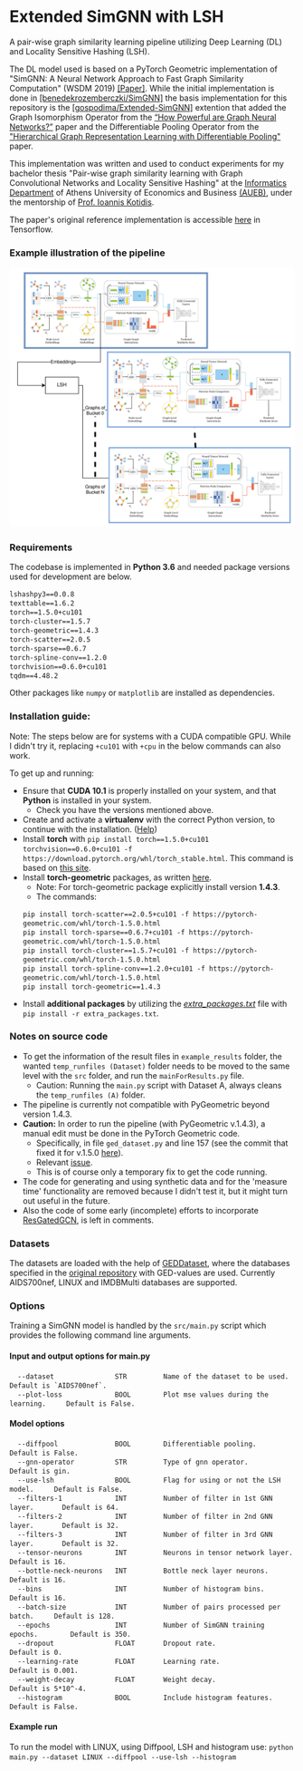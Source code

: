 Extended SimGNN with LSH
============================================

A pair-wise graph similarity learning pipeline utilizing Deep Learning (DL) and Locality Sensitive Hashing (LSH). 

The DL model used is based on a PyTorch Geometric implementation of "SimGNN: A Neural Network Approach to Fast Graph Similarity Computation" (WSDM 2019) [[Paper]](http://web.cs.ucla.edu/~yzsun/papers/2019_WSDM_SimGNN.pdf). While the initial implementation is done in [[benedekrozemberczki/SimGNN]](https://github.com/benedekrozemberczki/SimGNN) the basis implementation for this repository is the [[gospodima/Extended-SimGNN]](https://github.com/gospodima/Extended-SimGNN) extention that added the Graph Isomorphism Operator from the [“How Powerful are Graph Neural Networks?”](https://arxiv.org/abs/1810.00826) paper and the Differentiable Pooling Operator from the ["Hierarchical Graph Representation Learning with Differentiable Pooling"](https://arxiv.org/abs/1806.08804) paper.

This implementation was written and used to conduct experiments for my bachelor thesis "Pair-wise graph similarity learning with Graph Convolutional Networks and Locality Sensitive Hashing" at the [Informatics Department](https://www.dept.aueb.gr/en/cs) of Athens University of Economics and Business [(AUEB)](https://www.aueb.gr/en), under the mentorship of [Prof. Ioannis Kotidis](https://www.aueb.gr/en/faculty_page/kotidis-ioannis). 

The paper's original reference implementation is accessible [here](https://github.com/yunshengb/SimGNN) in Tensorflow.

### Example illustration of the pipeline
<p align="center">
  <img width="800" src="simgnns+lsh.png">
</p>
<p align="justify">
  
### Requirements
The codebase is implemented in **Python 3.6** and needed package versions used for development are below.
```
lshashpy3==0.0.8
texttable==1.6.2
torch==1.5.0+cu101
torch-cluster==1.5.7
torch-geometric==1.4.3
torch-scatter==2.0.5
torch-sparse==0.6.7
torch-spline-conv==1.2.0
torchvision==0.6.0+cu101
tqdm==4.48.2
```
Other packages like `numpy` or `matplotlib` are installed as dependencies.

### Installation guide:
Note: The steps below are for systems with a CUDA compatible GPU. While I didn't try it, replacing `+cu101` with `+cpu` in the below commands can also work.

To get up and running:

- Ensure that **CUDA 10.1** is properly installed on your system, and that **Python** is installed in your system.
  - Check you have the versions mentioned above.
- Create and activate a **virtualenv** with the correct Python version, to continue with the installation. ([Help](https://www.youtube.com/watch?v=N5vscPTWKOk))
- Install **torch** with `pip install torch==1.5.0+cu101 torchvision==0.6.0+cu101 -f https://download.pytorch.org/whl/torch_stable.html`. This command is based on [this site](https://pytorch.org/get-started/previous-versions/#v150).
- Install **torch-geometric** packages, as written [here](https://pytorch-geometric.readthedocs.io/en/latest/notes/installation.html#installation-via-binaries).
    - Note: For torch-geometric package explicitly install version **1.4.3**.
    - The commands:
    ```
    pip install torch-scatter==2.0.5+cu101 -f https://pytorch-geometric.com/whl/torch-1.5.0.html
    pip install torch-sparse==0.6.7+cu101 -f https://pytorch-geometric.com/whl/torch-1.5.0.html
    pip install torch-cluster==1.5.7+cu101 -f https://pytorch-geometric.com/whl/torch-1.5.0.html
    pip install torch-spline-conv==1.2.0+cu101 -f https://pytorch-geometric.com/whl/torch-1.5.0.html
    pip install torch-geometric==1.4.3
    ```
- Install **additional packages** by utilizing the [_extra_packages.txt_](https://github.com/Chuhtra/Extended-SimGNN-with-LSH/blob/master/extra_packages.txt) file with `pip install -r extra_packages.txt`.

### Notes on source code
- To get the information of the result files in `example_results` folder, the wanted `temp_runfiles (Dataset)` folder needs to be moved to the same level with the `src` folder, and run the `mainForResults.py` file.
  - Caution: Running the `main.py` script with Dataset A, always cleans the `temp_runfiles (A)` folder.
- The pipeline is currently not compatible with PyGeometric beyond version 1.4.3.
- **Caution:** In order to run the pipeline (with PyGeometric v.1.4.3), a manual edit must be done in the PyTorch Geometric code.
    - Specifically, in file `ged_dataset.py` and line 157 (see the commit that fixed it for v.1.5.0 [here](https://github.com/rusty1s/pytorch_geometric/commit/9d01a7bc482a45b05a9d7fadc36d72b75e0766e5)).
    - Relevant [issue](https://github.com/rusty1s/pytorch_geometric/issues/1189).
    - This is of course only a temporary fix to get the code running. 
- The code for generating and using synthetic data and for the 'measure time' functionality are removed because I didn't test it, but it might turn out useful in the future.
- Also the code of some early (incomplete) efforts to incorporate [ResGatedGCN](https://arxiv.org/abs/1711.07553), is left in comments.

### Datasets
The datasets are loaded with the help of [GEDDataset](https://pytorch-geometric.readthedocs.io/en/latest/modules/datasets.html#torch_geometric.datasets.GEDDataset),
where the databases specified in the [original repository](https://github.com/yunshengb/SimGNN) with GED-values are used. 
Currently AIDS700nef, LINUX and IMDBMulti databases are supported.

### Options
Training a SimGNN model is handled by the `src/main.py` script which provides the following command line arguments.

#### Input and output options for main.py
```
  --dataset               STR         Name of the dataset to be used.          Default is `AIDS700nef`.
  --plot-loss             BOOL        Plot mse values during the learning.     Default is False.
```
#### Model options
```
  --diffpool              BOOL        Differentiable pooling.                  Default is False.
  --gnn-operator          STR         Type of gnn operator.                    Default is gin.
  --use-lsh               BOOL        Flag for using or not the LSH model.     Default is False.
  --filters-1             INT         Number of filter in 1st GNN layer.       Default is 64.
  --filters-2             INT         Number of filter in 2nd GNN layer.       Default is 32. 
  --filters-3             INT         Number of filter in 3rd GNN layer.       Default is 32.
  --tensor-neurons        INT         Neurons in tensor network layer.         Default is 16.
  --bottle-neck-neurons   INT         Bottle neck layer neurons.               Default is 16.
  --bins                  INT         Number of histogram bins.                Default is 16.
  --batch-size            INT         Number of pairs processed per batch.     Default is 128. 
  --epochs                INT         Number of SimGNN training epochs.        Default is 350.
  --dropout               FLOAT       Dropout rate.                            Default is 0.
  --learning-rate         FLOAT       Learning rate.                           Default is 0.001.
  --weight-decay          FLOAT       Weight decay.                            Default is 5*10^-4.
  --histogram             BOOL        Include histogram features.              Default is False.
```

#### Example run

To run the model with LINUX, using Diffpool, LSH and histogram use:
`python main.py --dataset LINUX --diffpool --use-lsh --histogram`
